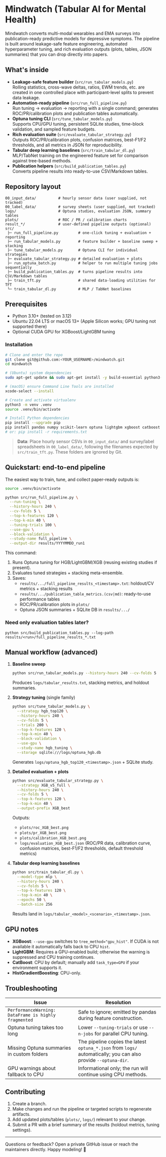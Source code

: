 # Mindwatch (Tabular AI for Mental Health)

Mindwatch converts multi-modal wearables and EMA surveys into publication-ready predictive models for depressive symptoms. The pipeline is built around leakage-safe feature engineering, automated hyperparameter tuning, and rich evaluation outputs (plots, tables, JSON summaries) that you can drop directly into papers.

## What's inside

- **Leakage-safe feature builder** (`src/run_tabular_models.py`)  
  Rolling statistics, cross-wave deltas, ratios, EWM trends, etc. are created in one controlled place with participant-level splits to prevent data leakage.
- **Automation-ready pipeline** (`src/run_full_pipeline.py`)  
  Run tuning → evaluation → reporting with a single command; generates ROC/PR/calibration plots and publication tables automatically.
- **Optuna tuning CLI** (`src/tune_tabular_models.py`)  
  Supports CPU/GPU tuning, persistent SQLite studies, time-block validation, and sampled feature budgets.
- **Rich evaluation suite** (`src/evaluate_tabular_strategy.py`)  
  Outputs ROC/PR/calibration plots, confusion matrices, best-F1/F2 thresholds, and all metrics in JSON for reproducibility.
- **Tabular deep learning baselines** (`src/train_tabular_dl.py`)  
  MLP/TabNet training on the engineered feature set for comparison against tree-based methods.
- **Publication helpers** (`src/build_publication_tables.py`)  
  Converts pipeline results into ready-to-use CSV/Markdown tables.

## Repository layout

```
00_input_data/          # hourly sensor data (user supplied, not tracked)
00_label_data/          # survey sheets (user supplied, not tracked)
logs/                   # Optuna studies, evaluation JSON, summary tables
plots/                  # ROC / PR / calibration charts
result_*/               # user-defined pipeline outputs (optional)
src/
 ├─ run_full_pipeline.py         # one-click tuning + evaluation + reporting
 ├─ run_tabular_models.py        # feature builder + baseline sweep + stacking
 ├─ tune_tabular_models.py       # Optuna CLI for individual strategies
 ├─ evaluate_tabular_strategy.py # detailed evaluation + plots
 ├─ run_optuna_batch.py          # helper to run multiple tuning jobs sequentially
 ├─ build_publication_tables.py  # turns pipeline results into CSV/Markdown tables
 ├─ train_tft.py                 # shared data-loading utilities for TFT
 └─ train_tabular_dl.py          # MLP / TabNet baselines
```

## Prerequisites

- Python 3.10+ (tested on 3.12)
- Ubuntu 22.04 LTS or macOS 13+ (Apple Silicon works; GPU tuning not supported there)
- Optional CUDA GPU for XGBoost/LightGBM tuning

### Installation

```bash
# Clone and enter the repo
git clone git@github.com:<YOUR_USERNAME>/mindwatch.git
cd mindwatch

# (Ubuntu) system dependencies
sudo apt-get update && sudo apt-get install -y build-essential python3-venv

# (macOS) ensure Command Line Tools are installed
xcode-select --install

# Create and activate virtualenv
python3 -m venv .venv
source .venv/bin/activate

# Install Python dependencies
pip install --upgrade pip
pip install pandas numpy scikit-learn optuna lightgbm xgboost catboost matplotlib torch pytorch-forcasting
# or: pip install -r requirements.txt
```

> **Data**: Place hourly sensor CSVs in `00_input_data/` and survey/label spreadsheets in `00_label_data/`, following the filenames expected by `src/train_tft.py`. These folders are ignored by Git.

## Quickstart: end-to-end pipeline

The easiest way to train, tune, and collect paper-ready outputs is:

```bash
source .venv/bin/activate

python src/run_full_pipeline.py \
  --run-tuning \
  --history-hours 240 \
  --cv-folds 5 \
  --top-k-features 120 \
  --top-k-min 40 \
  --tuning-trials 100 \
  --use-gpu \
  --block-validation \
  --study-name full_pipeline \
  --output-dir results/YYYYMMDD_run1
```

This command:
1. Runs Optuna tuning for HGB/LightGBM/XGB (reusing existing studies if present).
2. Evaluates tuned strategies + stacking meta-ensemble.
3. Saves:
   - `results/.../full_pipeline_results_<timestamp>.txt`: holdout/CV metrics + stacking results
   - `results/.../publication_table_metrics.(csv|md)`: ready-to-use performance tables
   - ROC/PR/calibration plots in `plots/`
   - Optuna JSON summaries + SQLite DB in `results/.../`

### Need only evaluation tables later?
```
python src/build_publication_tables.py --log-path results/<run>/full_pipeline_results_*.txt
```

## Manual workflow (advanced)

1. **Baseline sweep**  
   ```bash
   python src/run_tabular_models.py --history-hours 240 --cv-folds 5
   ```
   Produces `logs/tabular_results.txt`, stacking metrics, and holdout summaries.

2. **Strategy tuning** (single family)  
   ```bash
   python src/tune_tabular_models.py \
     --strategy hgb_top120 \
     --history-hours 240 \
     --cv-folds 5 \
     --trials 200 \
     --top-k-features 120 \
     --top-k-min 40 \
     --block-validation \
     --use-gpu \
     --study-name hgb_tuning \
     --storage sqlite:///logs/optuna_hgb.db
   ```
   Generates `logs/optuna_hgb_top120_<timestamp>.json` + SQLite study.

3. **Detailed evaluation + plots**  
   ```bash
   python src/evaluate_tabular_strategy.py \
     --strategy XGB_v5_full \
     --history-hours 240 \
     --cv-folds 5 \
     --top-k-features 120 \
     --top-k-min 40 \
     --output-prefix XGB_best
   ```
   Outputs:
   - `plots/roc_XGB_best.png`
   - `plots/pr_XGB_best.png`
   - `plots/calibration_XGB_best.png`
   - `logs/evaluation_XGB_best.json` (ROC/PR data, calibration curve, confusion matrices, best-F1/F2 thresholds, default threshold metrics)

4. **Tabular deep learning baselines**  
   ```bash
   python src/train_tabular_dl.py \
     --model-type mlp \
     --history-hours 240 \
     --cv-folds 5 \
     --top-k-features 120 \
     --top-k-min 40 \
     --epochs 50 \
     --batch-size 256
   ```
   Results land in `logs/tabular_<model>_<scenario>_<timestamp>.json`.

## GPU notes

- **XGBoost**: `--use-gpu` switches to `tree_method="gpu_hist"`. If CUDA is not available it automatically falls back to CPU `hist`.
- **LightGBM**: Requires a GPU-enabled build; otherwise the warning is suppressed and CPU training continues.
- **CatBoost**: CPU by default; manually add `task_type=GPU` if your environment supports it.
- **HistGradientBoosting**: CPU-only.

## Troubleshooting

| Issue | Resolution |
| ----- | ---------- |
| `PerformanceWarning: DataFrame is highly fragmented` | Safe to ignore; emitted by pandas during feature construction. |
| Optuna tuning takes too long | Lower `--tuning-trials` or use `--n-jobs` for parallel CPU tuning. |
| Missing Optuna summaries in custom folders | The pipeline copies the latest `optuna_*.json` from `logs/` automatically; you can also provide `--optuna-dir`. |
| GPU warnings about fallback to CPU | Informational only; the run will continue using CPU methods. |

## Contributing

1. Create a branch.
2. Make changes and run the pipeline or targeted scripts to regenerate artifacts.
3. Add updated plots/tables (`plots/`, `logs/`) relevant to your change.
4. Submit a PR with a brief summary of the results (holdout metrics, tuning settings).

---

Questions or feedback? Open a private GitHub issue or reach the maintainers directly. Happy modeling! 🎯
